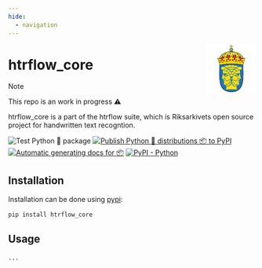 ```yaml
---
hide:
  - navigation
---
```


<img src="images/riks.png" width="20%" height="20%" align="right" />

# **htrflow_core**

> [!NOTE]  
> This repo is an work in progress ⚠️

htrflow_core is a part of the htrflow suite, which is Riksarkivets open source project for handwritten text recogntion.

![Test Python 🐍 package ](https://github.com/Swedish-National-Archives-AI-lab/htrflow_core/actions/workflows/tests.yml/badge.svg)
[![Publish Python 🐍 distributions 📦 to PyPI](https://github.com/Swedish-National-Archives-AI-lab/htrflow_core/actions/workflows/release.yml/badge.svg)](https://github.com/Riksarkivet/htrflow/actions/workflows/release.yml)
[![Automatic generating docs for 📦](https://github.com/Swedish-National-Archives-AI-lab/htrflow_core/actions/workflows/docs.yml/badge.svg)](https://github.com/Riksarkivet/htrflow/actions/workflows/docs.yml)
[![PyPI - Python](https://img.shields.io/badge/python-3.10%20-blue.svg)](https://pypi.org/project/htrflow/)

## **Installation**

Installation can be done using [pypi](https://pypi.org/project/htrflow/):

```
pip install htrflow_core
```

## **Usage**

```
...

```



